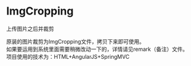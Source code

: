 # ImgCropping
上传图片之后并裁剪    

原装的图片裁剪为ImgCropping文件，拷贝下来即可使用。  
如果要运用到系统里面需要稍微改动一下的，详情请见remark（备注）文件。  
项目使用的技术为：HTML+AngularJS+SpringMVC  